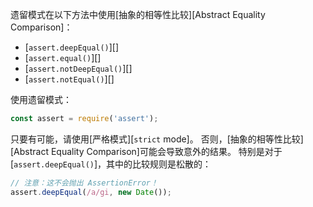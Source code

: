 

遗留模式在以下方法中使用[抽象的相等性比较][Abstract Equality Comparison]：

* [`assert.deepEqual()`][]
* [`assert.equal()`][]
* [`assert.notDeepEqual()`][]
* [`assert.notEqual()`][]

使用遗留模式：

```js
const assert = require('assert');
```

只要有可能，请使用[严格模式][`strict` mode]。 
否则，[抽象的相等性比较][Abstract Equality Comparison]可能会导致意外的结果。
特别是对于 [`assert.deepEqual()`]，其中的比较规则是松散的：

```js
// 注意：这不会抛出 AssertionError！
assert.deepEqual(/a/gi, new Date());
```

